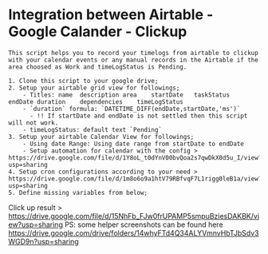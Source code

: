 # Integration between Airtable - Google Calander - Clickup 
    This script helps you to record your timelogs from airtable to clickup with your calendar events or any manual records in the Airtable if the area choosed as Work and timeLogStatus is Pending. 

    1. Clone this script to your google drive;
    2. Setup your airtable grid view for followings;
        - Titles: name	description	area	startDate	taskStatus	endDate	duration	dependencies	timeLogStatus
        - `duration` formula: `DATETIME_DIFF(endDate,startDate,'ms')`
          - !! If startDate and endDate is not settled then this script will not work.
        - timeLogStatus: default text `Pending`
    3. Setup your airtable Calendar View for followings;
        - Using date Range: Using date range from startDate to endDate 
        - Setup automation for calendar with the config > https://drive.google.com/file/d/1Y8oL_t0dYnV00bvQoa2s7qwDkX0d5u_I/view?usp=sharing
    4. Setup cron configurations according to your need > https://drive.google.com/file/d/1m8o6o9a1htV79RBfvqF7L1rigg0leB1a/view?usp=sharing
    5. Define missing variables from below;

  Click up result > https://drive.google.com/file/d/15NhFb_FJw0frUPAMP5smpuBziesDAKBK/view?usp=sharing
  PS: some helper screenshots can be found here https://drive.google.com/drive/folders/14whyFTd4Q34ALYVmnvHbTJbSdv3WGD9n?usp=sharing 
